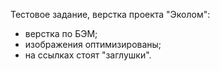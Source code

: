 Тестовое задание, верстка проекта "Эколом":
- верстка по БЭМ;
- изображения оптимизированы;
- на ссылках стоят "заглушки".
